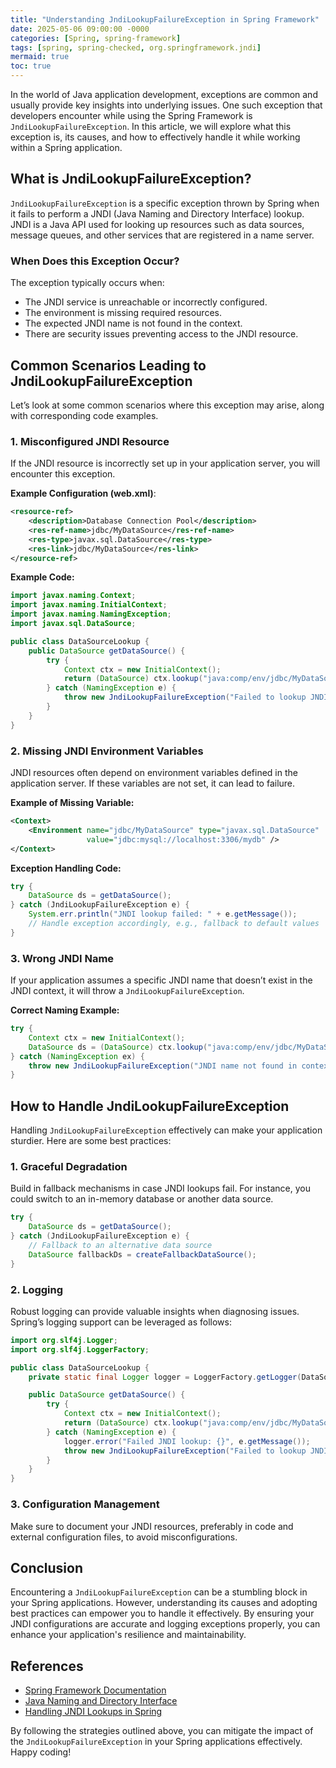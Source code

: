 ```yaml
---
title: "Understanding JndiLookupFailureException in Spring Framework"
date: 2025-05-06 09:00:00 -0000
categories: [Spring, spring-framework]
tags: [spring, spring-checked, org.springframework.jndi]
mermaid: true
toc: true
---
```



In the world of Java application development, exceptions are common and usually provide key insights into underlying issues. One such exception that developers encounter while using the Spring Framework is `JndiLookupFailureException`. In this article, we will explore what this exception is, its causes, and how to effectively handle it while working within a Spring application.

## What is JndiLookupFailureException?

`JndiLookupFailureException` is a specific exception thrown by Spring when it fails to perform a JNDI (Java Naming and Directory Interface) lookup. JNDI is a Java API used for looking up resources such as data sources, message queues, and other services that are registered in a name server.

### When Does this Exception Occur?

The exception typically occurs when:
- The JNDI service is unreachable or incorrectly configured.
- The environment is missing required resources.
- The expected JNDI name is not found in the context.
- There are security issues preventing access to the JNDI resource.

## Common Scenarios Leading to JndiLookupFailureException

Let’s look at some common scenarios where this exception may arise, along with corresponding code examples.

### 1. Misconfigured JNDI Resource

If the JNDI resource is incorrectly set up in your application server, you will encounter this exception.

**Example Configuration (web.xml)**:
```xml
<resource-ref>
    <description>Database Connection Pool</description>
    <res-ref-name>jdbc/MyDataSource</res-ref-name>
    <res-type>javax.sql.DataSource</res-type>
    <res-link>jdbc/MyDataSource</res-link>
</resource-ref>
```

**Example Code:**
```java
import javax.naming.Context;
import javax.naming.InitialContext;
import javax.naming.NamingException;
import javax.sql.DataSource;

public class DataSourceLookup {
    public DataSource getDataSource() {
        try {
            Context ctx = new InitialContext();
            return (DataSource) ctx.lookup("java:comp/env/jdbc/MyDataSource");
        } catch (NamingException e) {
            throw new JndiLookupFailureException("Failed to lookup JNDI resource", e);
        }
    }
}
```

### 2. Missing JNDI Environment Variables 

JNDI resources often depend on environment variables defined in the application server. If these variables are not set, it can lead to failure.

**Example of Missing Variable:**
```xml
<Context>
    <Environment name="jdbc/MyDataSource" type="javax.sql.DataSource" 
                 value="jdbc:mysql://localhost:3306/mydb" />
</Context>
```

**Exception Handling Code:**
```java
try {
    DataSource ds = getDataSource();
} catch (JndiLookupFailureException e) {
    System.err.println("JNDI lookup failed: " + e.getMessage());
    // Handle exception accordingly, e.g., fallback to default values
}
```

### 3. Wrong JNDI Name

If your application assumes a specific JNDI name that doesn’t exist in the JNDI context, it will throw a `JndiLookupFailureException`.

**Correct Naming Example:**
```java
try {
    Context ctx = new InitialContext();
    DataSource ds = (DataSource) ctx.lookup("java:comp/env/jdbc/MyDataSource");
} catch (NamingException ex) {
    throw new JndiLookupFailureException("JNDI name not found in context", ex);
}
```

## How to Handle JndiLookupFailureException

Handling `JndiLookupFailureException` effectively can make your application sturdier. Here are some best practices:

### 1. Graceful Degradation

Build in fallback mechanisms in case JNDI lookups fail. For instance, you could switch to an in-memory database or another data source.

```java
try {
    DataSource ds = getDataSource();
} catch (JndiLookupFailureException e) {
    // Fallback to an alternative data source
    DataSource fallbackDs = createFallbackDataSource();
}
```

### 2. Logging

Robust logging can provide valuable insights when diagnosing issues. Spring’s logging support can be leveraged as follows:

```java
import org.slf4j.Logger;
import org.slf4j.LoggerFactory;

public class DataSourceLookup {
    private static final Logger logger = LoggerFactory.getLogger(DataSourceLookup.class);

    public DataSource getDataSource() {
        try {
            Context ctx = new InitialContext();
            return (DataSource) ctx.lookup("java:comp/env/jdbc/MyDataSource");
        } catch (NamingException e) {
            logger.error("Failed JNDI lookup: {}", e.getMessage());
            throw new JndiLookupFailureException("Failed to lookup JNDI resource", e);
        }
    }
}
```

### 3. Configuration Management 

Make sure to document your JNDI resources, preferably in code and external configuration files, to avoid misconfigurations.

## Conclusion

Encountering a `JndiLookupFailureException` can be a stumbling block in your Spring applications. However, understanding its causes and adopting best practices can empower you to handle it effectively. By ensuring your JNDI configurations are accurate and logging exceptions properly, you can enhance your application's resilience and maintainability.

## References

- [Spring Framework Documentation](https://docs.spring.io/spring-framework/docs/current/reference/html/core.html#resources-jndi)
- [Java Naming and Directory Interface](https://docs.oracle.com/javase/8/docs/technotes/guides/jndi/)
- [Handling JNDI Lookups in Spring](https://www.baeldung.com/jndi-in-spring) 

By following the strategies outlined above, you can mitigate the impact of the `JndiLookupFailureException` in your Spring applications effectively. Happy coding!